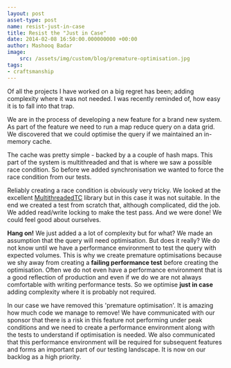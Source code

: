```yaml
---
layout: post
asset-type: post
name: resist-just-in-case
title: Resist the "Just in Case"
date: 2014-02-08 16:50:00.000000000 +00:00
author: Mashooq Badar
image:
    src: /assets/img/custom/blog/premature-optimisation.jpg
tags:
- craftsmanship
---
```


Of all the projects I have worked on a big regret has been; adding complexity where it was not needed. I was recently reminded of, how easy it is to fall into that trap.

We are in the process of developing a new feature for a brand new system. As part of the feature we need to run a map reduce query on a data grid. We discovered that we could optimise the query if we maintained an in-memory cache.

The cache was pretty simple - backed by a a couple of hash maps. This part of the system is multithreaded and that is where we saw a possible race condition. So before we added synchronisation we wanted to force the race condition from our tests.

Reliably creating a race condition is obviously very tricky. We looked at the excellent [MultithreadedTC](http://www.cs.umd.edu/projects/PL/multithreadedtc/overview.html) library but in this case it was not suitable. In the end we created a test from scratch that, although complicated, did the job. We added read/write locking to make the test pass. And we were done! We could feel good about ourselves.

__Hang on!__ We just added a a lot of complexity but for what? We made an assumption that the query will need optimisation. But does it really? We do not know until we have a performance environment to test the query with expected volumes. This is why we create premature optimisations because we shy away from creating a __failing performance test__ before creating the optimisation. Often we do not even have a performance environment that is a good reflection of production and even if we do we are not always comfortable with writing performance tests. So we optimise __just in case__ adding complexity where it is probably not required.

In our case we have removed this 'premature optimisation'. It is amazing how much code we manage to remove! We have communicated with our sponsor that there is a risk in this feature not performing under peak conditions and we need to create a performance environment along with the tests to understand if optimisation is needed. We also communicated that this performance environment will be required for subsequent features and forms an important part of our testing landscape. It is now on our backlog as a high priority.
